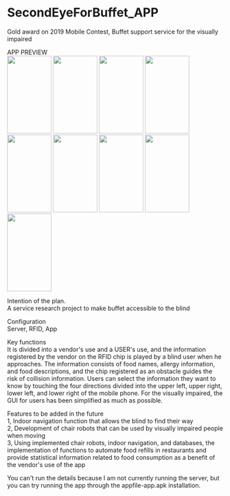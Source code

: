 # SecondEyeForBuffet_APP
Gold award on 2019 Mobile Contest, Buffet support service for the visually impaired

APP PREVIEW
<br>
 <img src="https://github.com/raphy0316/SecondEyeForBuffet/assets/26518769/1c33fa1e-181c-45ef-98da-a8bfd1e52149" width="103" height="181"/>
 <img src="https://github.com/raphy0316/SecondEyeForBuffet/assets/26518769/b623f2ca-2a99-42a8-a4bc-249ed6abe102" width="103" height="181"/>
 <img src="https://github.com/raphy0316/SecondEyeForBuffet/assets/26518769/5061a368-3608-46c8-97e9-693d9bbbb364" width="103" height="181"/>
 <img src="https://github.com/raphy0316/SecondEyeForBuffet/assets/26518769/e4c2dec5-3569-489d-b8be-6cc5a9b481f0" width="103" height="181"/>
 <img src="https://github.com/raphy0316/SecondEyeForBuffet/assets/26518769/8aa2cc20-91cb-4bb3-b4ce-797640482cf7)" width="103" height="181"/>
 <img src="https://github.com/raphy0316/SecondEyeForBuffet/assets/26518769/6cfa0a4c-e0b9-474b-a518-65076629a3c8" width="103" height="181"/>
 <img src="https://github.com/raphy0316/SecondEyeForBuffet/assets/26518769/c8e28734-4331-4cd6-9356-9774ce34c714" width="103" height="181"/>
 <img src="https://github.com/raphy0316/SecondEyeForBuffet/assets/26518769/4266e3bc-a3fc-4f52-801d-cea48c5214b2" width="103" height="181"/>
 <img src="https://github.com/raphy0316/SecondEyeForBuffet/assets/26518769/797c2482-351f-4b06-b659-4c5758c0aa9f" width="103" height="181"/>

Intention of the plan.<br>
A service research project to make buffet accessible to the blind

Configuration<br>
Server, RFID, App

Key functions<br>
It is divided into a vendor's use and a USER's use, and the information registered by the vendor on the RFID chip is played by a blind user when he approaches. The information consists of food names, allergy information, and food descriptions, and the chip registered as an obstacle guides the risk of collision information. Users can select the information they want to know by touching the four directions divided into the upper left, upper right, lower left, and lower right of the mobile phone. For the visually impaired, the GUI for users has been simplified as much as possible.

Features to be added in the future<br>
1, Indoor navigation function that allows the blind to find their way<br>
2, Development of chair robots that can be used by visually impaired people when moving<br>
3, Using implemented chair robots, indoor navigation, and databases, the implementation of functions to automate food refills in restaurants and provide statistical information related to food consumption as a benefit of the vendor's use of the app<br>

You can't run the details because I am not currently running the server, but you can try running the app through the appfile-app.apk installation.
